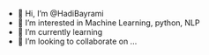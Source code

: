 - 👋 Hi, I’m @HadiBayrami
- 👀 I’m interested in Machine Learning, python, NLP
- 🌱 I’m currently learning 
- 💞️ I’m looking to collaborate on ...
<!-- - 📫 How to reach me ... -->
<!-- - 😄 Pronouns: ... -->
<!-- - ⚡ Fun fact: ... -->

<!---
HadiBayrami/HadiBayrami is a ✨ special ✨ repository because its `README.md` (this file) appears on your GitHub profile.
You can click the Preview link to take a look at your changes.
--->
